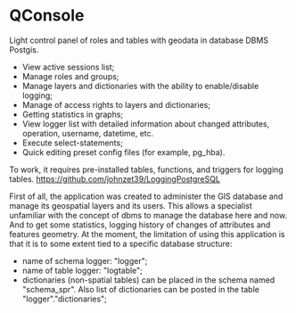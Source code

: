 # QConsole
Light control panel of roles and tables with geodata in database DBMS Postgis.

- View active sessions list;
- Manage roles and groups;
- Manage layers and dictionaries with the ability to enable/disable logging;
- Manage of access rights to layers and dictionaries;
- Getting statistics in graphs;
- View logger list with detailed information about changed attributes, operation, username, datetime, etc.
- Execute select-statements;
- Quick editing preset config files (for example, pg_hba).

To work, it requires pre-installed tables, functions, and triggers for logging tables.
https://github.com/johnzet39/LoggingPostgreSQL

First of all, the application was created to administer the GIS database and manage its geospatial layers and its users.
This allows a specialist unfamiliar with the concept of dbms to manage the database here and now. And to get some statistics, logging history of changes of attributes and features geometry.
At the moment, the limitation of using this application is that it is to some extent tied to a specific database structure:
- name of schema logger: "logger";
- name of table logger: "logtable";
- dictionaries (non-spatial tables) can be placed in the schema named "schema_spr". Also list of dictionaries can be posted in the table "logger"."dictionaries";
